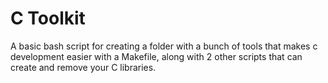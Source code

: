 # C Toolkit 
A basic bash script for creating a folder with a bunch of tools that makes c development easier with a Makefile, along with 2 other scripts that can create and remove your C libraries.
